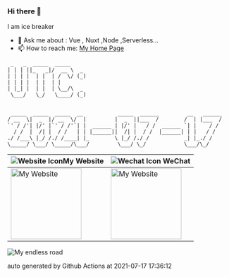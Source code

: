 ### Hi there 👋

I am ice breaker

- 💬 Ask me about : Vue , Nuxt ,Node ,Serverless...
- 📫 How to reach me: [My Home Page](https://icebreaker.top/)

```
 _   _  _____  _____     
| | | ||_   _|/  __ \  _ 
| | | |  | |  | /  \/ (_)
| | | |  | |  | |        
| |_| |  | |  | \__/\  _ 
 \___/   \_/   \____/ (_)
                         
                         
 _____  _____  _____  __           _____  ______         __   ______
/ __  \|  _  |/ __  \/  |         |  _  ||___  /        /  | |___  /
`' / /'| |/' |`' / /'`| |  ______ | |/' |   / /  ______ `| |    / / 
  / /  |  /| |  / /   | | |______||  /| |  / /  |______| | |   / /  
./ /___\ |_/ /./ /____| |_        \ |_/ /./ /           _| |_./ /   
\_____/ \___/ \_____/\___/         \___/ \_/            \___/\_/
```

| ![Website Icon](https://github-readme-svg.vercel.app/api/v1/svg/icon?value=ChromeFilled)My Website                                 | ![Wechat Icon](https://github-readme-svg.vercel.app/api/v1/svg/icon?value=WechatOutlined) WeChat                                                     |
| ------------------------------------------------------------------------------------------------------------------------------------------------ | ----------------------------------------------------------------------------------------------------------------------------------------------------------------- |
| <img width="160" height="160" src="https://github-readme-svg.vercel.app/api/v1/svg/qrcode?value=https://www.icebreaker.top/" alt="My Website" /> | <img width="160" height="160" src="https://github-readme-svg.vercel.app/api/v1/svg/qrcode?value=https://u.wechat.com/EAVzgOGBnATKcePfVWr_QyQ" alt="My Website" /> |

<img src="https://github-readme-svg.vercel.app/api/v1/svg/road" alt="My endless road" />

auto generated by Github Actions at 2021-07-17 17:36:12
